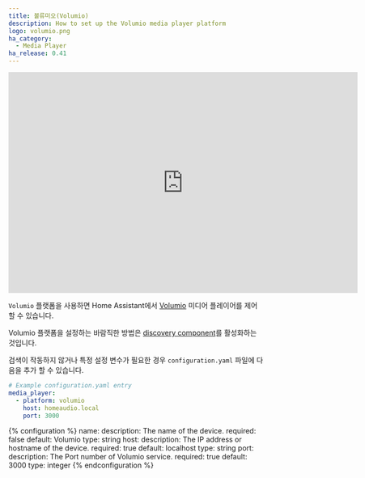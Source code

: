 ```yaml
---
title: 볼류미오(Volumio)
description: How to set up the Volumio media player platform
logo: volumio.png
ha_category:
  - Media Player
ha_release: 0.41
---
```


<iframe width="690" height="437" src="https://www.youtube.com/embed/UAFF88-3yak" frameborder="0" allow="accelerometer; autoplay; encrypted-media; gyroscope; picture-in-picture" allowfullscreen></iframe>

`Volumio` 플랫폼을 사용하면 Home Assistant에서 [Volumio](https://volumio.org/) 미디어 플레이어를 제어할 수 있습니다.

Volumio 플랫폼을 설정하는 바람직한 방법은 [discovery component](/integrations/discovery/)를 활성화하는 것입니다.

검색이 작동하지 않거나 특정 설정 변수가 필요한 경우 `configuration.yaml` 파일에 다음을 추가 할 수 있습니다.

```yaml
# Example configuration.yaml entry
media_player:
  - platform: volumio
    host: homeaudio.local
    port: 3000
```

{% configuration %}
name:
  description: The name of the device.
  required: false
  default: Volumio
  type: string
host:
  description: The IP address or hostname of the device.
  required: true
  default: localhost
  type: string
port:
  description: The Port number of Volumio service.
  required: true
  default: 3000
  type: integer
{% endconfiguration %}

